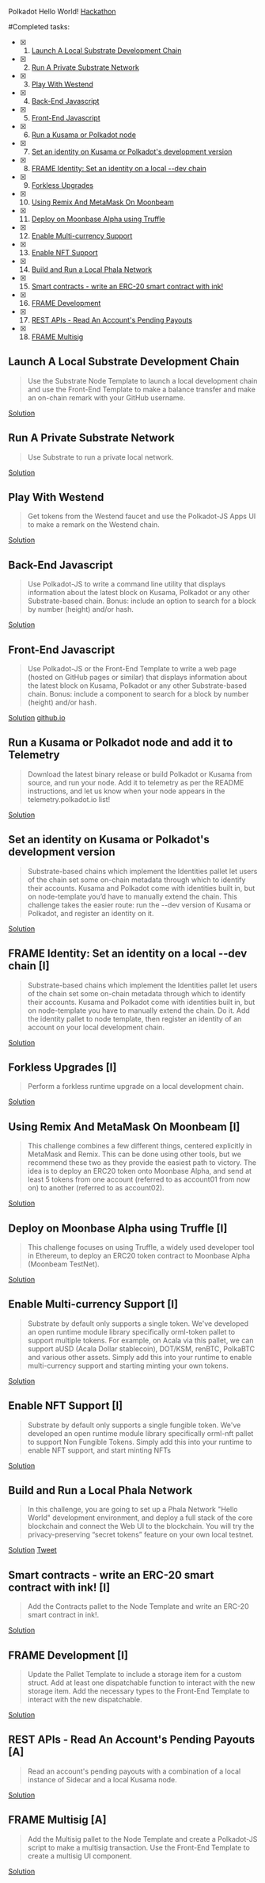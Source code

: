 Polkadot Hello World!  [Hackathon](https://gitcoin.co/hackathon/polkadot/projects)

#Completed tasks:
- [x] 1. [Launch A Local Substrate Development Chain](#launch)
- [x] 2. [Run A Private Substrate Network](#private)
- [x] 3. [Play With Westend](#westend)
- [x] 4. [Back-End Javascript](#backend)
- [x] 5. [Front-End Javascript](#frontend)
- [x] 6. [Run a Kusama or Polkadot node](#telemetry)
- [x] 7. [Set an identity on Kusama or Polkadot's development version](#identity)
- [x] 8. [FRAME Identity: Set an identity on a local --dev chain](#frameidentity)
- [x] 9. [Forkless Upgrades](#forkless)
- [x] 10. [Using Remix And MetaMask On Moonbeam](#moonbeam)
- [x] 11. [Deploy on Moonbase Alpha using Truffle](#moonbeamtruffle)
- [x] 12. [Enable Multi-currency Support](#multicurrency)
- [x] 13. [Enable NFT Support](#nft)
- [x] 14. [Build and Run a Local Phala Network](#phala)
- [x] 15. [Smart contracts - write an ERC-20 smart contract with ink!](#erc20)
- [x] 16. [FRAME Development](#framedev)
- [x] 17. [REST APIs - Read An Account's Pending Payouts](#payouts)
- [x] 18. [FRAME Multisig](#multisig)


## Launch A Local Substrate Development Chain <a name="launch"></a>
>Use the Substrate Node Template to launch a local development chain and use the Front-End Template to make a balance transfer and make an on-chain remark with your GitHub username.

[Solution](https://github.com/Maar-io/polkadot-gitcoin-hack/blob/main/transfer.jpg)

## Run A Private Substrate Network <a name="private"></a>
>Use Substrate to run a private local network.

[Solution](https://github.com/Maar-io/polkadot-gitcoin-hack/blob/main/PrivateNetwork.jpg)

## Play With Westend <a name="westend"></a>
>Get tokens from the Westend faucet and use the Polkadot-JS Apps UI to make a remark on the Westend chain.

[Solution](https://westend.subscan.io/extrinsic/0xeac5d9ab557dc78e638e184c24e494131b6f21ec3d7ffffd1bef74e7bf4d631f)

## Back-End Javascript <a name="backend"></a>
>Use Polkadot-JS to write a command line utility that displays information about the latest block on Kusama, Polkadot or any other Substrate-based chain. Bonus: include an option to search for a block by number (height) and/or hash.

[Solution](https://github.com/Maar-io/polkadot-gitcoin-hack/tree/main/Back-End%20Javascript)

## Front-End Javascript <a name="frontend"></a>
>Use Polkadot-JS or the Front-End Template to write a web page (hosted on GitHub pages or similar) that displays information about the latest block on Kusama, Polkadot or any other Substrate-based chain. Bonus: include a component to search for a block by number (height) and/or hash.

[Solution](https://github.com/Maar-io/substrate-front-end-template) 
[github.io](https://maar-io.github.io/substrate-front-end-template/)

## Run a Kusama or Polkadot node and add it to Telemetry <a name="telemetry"></a>
>Download the latest binary release or build Polkadot or Kusama from source, and run your node. Add it to telemetry as per the README instructions, and let us know when your node appears in the telemetry.polkadot.io list!

[Solution](https://github.com/Maar-io/polkadot-gitcoin-hack/blob/main/telemetry-kusama.jpg)

## Set an identity on Kusama or Polkadot's development version <a name="identity"></a>
>Substrate-based chains which implement the Identities pallet let users of the chain set some on-chain metadata through which to identify their accounts. Kusama and Polkadot come with identities built in, but on node-template you’d have to manually extend the chain. This challenge takes the easier route: run the --dev version of Kusama or Polkadot, and register an identity on it.

[Solution](https://github.com/Maar-io/polkadot-gitcoin-hack/blob/main/onChainIdentity.jpg)

## FRAME Identity: Set an identity on a local --dev chain [I] <a name="frameidentity"></a>
>Substrate-based chains which implement the Identities pallet let users of the chain set some on-chain metadata through which to identify their accounts. Kusama and Polkadot come with identities built in, but on node-template you have to manually extend the chain. Do it. Add the identity pallet to node template, then register an identity of an account on your local development chain.

[Solution](https://github.com/Maar-io/polkadot-gitcoin-hack/blob/main/FrameIdentityOnLocalDevChain.png)

## Forkless Upgrades [I] <a name="forkless"></a>
>Perform a forkless runtime upgrade on a local development chain.

[Solution](https://github.com/Maar-io/polkadot-gitcoin-hack/blob/main/forkless.png)

## Using Remix And MetaMask On Moonbeam [I] <a name="moonbeam"></a>
>This challenge combines a few different things, centered explicitly in MetaMask and Remix. This can be done using other tools, but we recommend these two as they provide the easiest path to victory. The idea is to deploy an ERC20 token onto Moonbase Alpha, and send at least 5 tokens from one account (referred to as account01 from now on) to another (referred to as account02).

[Solution](https://github.com/Maar-io/polkadot-gitcoin-hack/blob/main/checkContract.md)

## Deploy on Moonbase Alpha using Truffle [I] <a name="moonbeamtruffle"></a>
>This challenge focuses on using Truffle, a widely used developer tool in Ethereum, to deploy an ERC20 token contract to Moonbase Alpha (Moonbeam TestNet).

[Solution](https://github.com/Maar-io/polkadot-gitcoin-hack/blob/main/moonbaseTruffle.txt)

## Enable Multi-currency Support [I] <a name="multicurrency"></a>
>Substrate by default only supports a single token. We've developed an open runtime module library specifically orml-token pallet to support multiple tokens. For example, on Acala via this pallet, we can support aUSD (Acala Dollar stablecoin), DOT/KSM, renBTC, PolkaBTC and various other assets. Simply add this into your runtime to enable multi-currency support and starting minting your own tokens.

[Solution](https://github.com/Maar-io/substrate-multicurrency)

## Enable NFT Support [I] <a name="nft"></a>
>Substrate by default only supports a single fungible token. We've developed an open runtime module library specifically orml-nft pallet to support Non Fungible Tokens. Simply add this into your runtime to enable NFT support, and start minting NFTs 

[Solution](https://github.com/Maar-io/substrate-nft)

## Build and Run a Local Phala Network <a name="phala"></a>
>In this challenge, you are going to set up a Phala Network "Hello World" development environment, and deploy a full stack of the core blockchain and connect the Web UI to the blockchain. You will try the privacy-preserving “secret tokens” feature on your own local testnet.

[Solution](https://github.com/Maar-io/polkadot-gitcoin-hack/blob/main/Phala-network.md)
[Tweet](https://twitter.com/Maarr_io/status/1322658688776212486?s=20)

## Smart contracts - write an ERC-20 smart contract with ink! [I]<a name="erc20"></a>
>Add the Contracts pallet to the Node Template and write an ERC-20 smart contract in ink!.

[Solution](https://github.com/Maar-io/substrate-erc20/tree/master)

## FRAME Development [I] <a name="framedev"></a>
>Update the Pallet Template to include a storage item for a custom struct. Add at least one dispatchable function to interact with the new storage item. Add the necessary types to the Front-End Template to interact with the new dispatchable.

[Solution](https://github.com/Maar-io/substrate-framedev)

## REST APIs - Read An Account's Pending Payouts [A] <a name="payouts"></a>
>Read an account's pending payouts with a combination of a local instance of Sidecar and a local Kusama node.

[Solution](./pending-payouts)

## FRAME Multisig [A] <a name="multisig"></a>
>Add the Multisig pallet to the Node Template and create a Polkadot-JS script to make a multisig transaction. Use the Front-End Template to create a multisig UI component.

[Solution](https://github.com/Maar-io/substrate-multisig)

